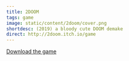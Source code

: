 ```yaml
---
title: 2DOOM
tags: game
image: static/content/2doom/cover.png
shortdesc: (2019) a bloody cute DOOM demake
direct: http://2doom.itch.io/game
---
```


[Download the game](http://2doom.itch.io/game)